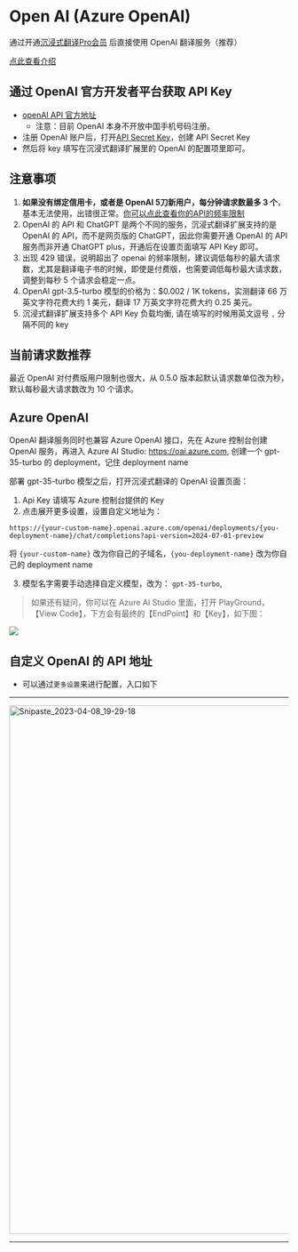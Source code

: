# Open AI (Azure OpenAI)

通过开通[沉浸式翻译Pro会员](https://immersivetranslate.com/pricing/) 后直接使用 OpenAI 翻译服务（推荐）

[点此查看介绍](https://immersivetranslate.com/pricing/)

## 通过 OpenAI 官方开发者平台获取 API Key

- [openAI API 官方地址](https://openai.com/api/)
  - 注意：目前 OpenAI 本身不开放中国手机号码注册。
- 注册 OpenAI 账户后，打开[API Secret Key](https://platform.openai.com/account/api-keys)，创建 API Secret Key
- 然后将 key 填写在沉浸式翻译扩展里的 OpenAI 的配置项里即可。

## 注意事项

1. **如果没有绑定信用卡，或者是 OpenAI 5刀新用户，每分钟请求数最多 3 个**，基本无法使用，出错很正常。[你可以点此查看你的API的频率限制](https://platform.openai.com/account/rate-limits)
2. OpenAI 的 API 和 ChatGPT 是两个不同的服务，沉浸式翻译扩展支持的是 OpenAI 的 API，而不是网页版的 ChatGPT，因此你需要开通 OpenAI 的 API 服务而非开通 ChatGPT plus，开通后在设置页面填写 API Key 即可。
3. 出现 429 错误，说明超出了 openai 的频率限制，建议调低每秒的最大请求数，尤其是翻译电子书的时候，即使是付费版，也需要调低每秒最大请求数，调整到每秒 5 个请求会稳定一点。
4. OpenAI gpt-3.5-turbo 模型的价格为：$0.002 / 1K tokens，实测翻译 66 万英文字符花费大约 1 美元，翻译 17 万英文字符花费大约 0.25 美元。
5. 沉浸式翻译扩展支持多个 API Key 负载均衡, 请在填写的时候用英文逗号 `,` 分隔不同的 key

## 当前请求数推荐

最近 OpenAI 对付费版用户限制也很大，从 0.5.0 版本起默认请求数单位改为秒，默认每秒最大请求数改为 10 个请求。

## Azure OpenAI

OpenAI 翻译服务同时也兼容 Azure OpenAI 接口，先在 Azure 控制台创建 OpenAI 服务，再进入 Azure AI Studio: https://oai.azure.com, 创建一个 gpt-35-turbo 的 deployment，记住 deployment name

部署 gpt-35-turbo 模型之后，打开沉浸式翻译的 OpenAI 设置页面：

1. Api Key 请填写 Azure 控制台提供的 Key
2. 点击展开更多设置，设置自定义地址为：

`https://{your-custom-name}.openai.azure.com/openai/deployments/{you-deployment-name}/chat/completions?api-version=2024-07-01-preview`

将 `{your-custom-name}` 改为你自己的子域名，`{you-deployment-name}` 改为你自己的 deployment name

3. 模型名字需要手动选择自定义模型，改为： `gpt-35-turbo`,

> 如果还有疑问，你可以在 Azure AI Studio 里面，打开 PlayGround，【View Code】，下方会有最终的【EndPoint】和【Key】，如下图：

![](https://s.immersivetranslate.com/static/official-static/assets/docs/doc-assets/azure-openai-key.jpg)

## 自定义 OpenAI 的 API 地址

- 可以通过`更多设置`来进行配置，入口如下

---

<img width="951" alt="Snipaste_2023-04-08_19-29-18" src="https://user-images.githubusercontent.com/5794691/230718739-ff661ce3-04af-4391-8efc-9a5a1c8374b0.png"/>

---
